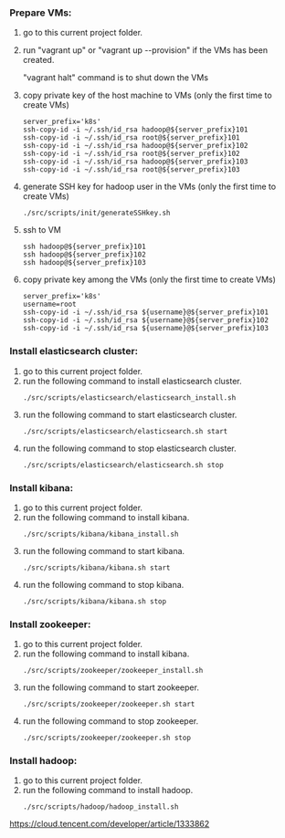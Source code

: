 ### Prepare VMs:
1. go to this current project folder.
2. run "vagrant up" or "vagrant up --provision" if the VMs has been created.
   
   "vagrant halt" command is to shut down the VMs
    
3. copy private key of the host machine to VMs
   (only the first time to create VMs)
   ```
   server_prefix='k8s'
   ssh-copy-id -i ~/.ssh/id_rsa hadoop@${server_prefix}101
   ssh-copy-id -i ~/.ssh/id_rsa root@${server_prefix}101
   ssh-copy-id -i ~/.ssh/id_rsa hadoop@${server_prefix}102
   ssh-copy-id -i ~/.ssh/id_rsa root@${server_prefix}102
   ssh-copy-id -i ~/.ssh/id_rsa hadoop@${server_prefix}103
   ssh-copy-id -i ~/.ssh/id_rsa root@${server_prefix}103
   ```
4. generate SSH key for hadoop user in the VMs
   (only the first time to create VMs)
   ```
   ./src/scripts/init/generateSSHkey.sh
   ```
5. ssh to VM
   ```
   ssh hadoop@${server_prefix}101
   ssh hadoop@${server_prefix}102
   ssh hadoop@${server_prefix}103
   ```
6. copy private key among the VMs
   (only the first time to create VMs)

   ```
   server_prefix='k8s'
   username=root
   ssh-copy-id -i ~/.ssh/id_rsa ${username}@${server_prefix}101
   ssh-copy-id -i ~/.ssh/id_rsa ${username}@${server_prefix}102
   ssh-copy-id -i ~/.ssh/id_rsa ${username}@${server_prefix}103
   ```
### Install elasticsearch cluster:
1. go to this current project folder.
2. run the following command to install elasticsearch cluster.
   ```
   ./src/scripts/elasticsearch/elasticsearch_install.sh
   ```
3. run the following command to start elasticsearch cluster.
   ```
   ./src/scripts/elasticsearch/elasticsearch.sh start
   ```
4. run the following command to stop elasticsearch cluster.
   ```
   ./src/scripts/elasticsearch/elasticsearch.sh stop
   ```
### Install kibana:
1. go to this current project folder.
2. run the following command to install kibana.
   ```
   ./src/scripts/kibana/kibana_install.sh
   ```
3. run the following command to start kibana.
   ```
   ./src/scripts/kibana/kibana.sh start
   ```
4. run the following command to stop kibana.
   ```
   ./src/scripts/kibana/kibana.sh stop
   ```

### Install zookeeper:
1. go to this current project folder.
2. run the following command to install kibana.
   ```
   ./src/scripts/zookeeper/zookeeper_install.sh
   ```
3. run the following command to start zookeeper.
   ```
   ./src/scripts/zookeeper/zookeeper.sh start
   ```
4. run the following command to stop zookeeper.
   ```
   ./src/scripts/zookeeper/zookeeper.sh stop
   ```

### Install hadoop:
1. go to this current project folder.
2. run the following command to install hadoop.
   ```
   ./src/scripts/hadoop/hadoop_install.sh
   ```
https://cloud.tencent.com/developer/article/1333862